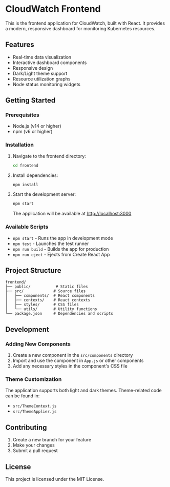 # CloudWatch Frontend

This is the frontend application for CloudWatch, built with React. It provides a modern, responsive dashboard for monitoring Kubernetes resources.

## Features

- Real-time data visualization
- Interactive dashboard components
- Responsive design
- Dark/Light theme support
- Resource utilization graphs
- Node status monitoring widgets

## Getting Started

### Prerequisites

- Node.js (v14 or higher)
- npm (v6 or higher)

### Installation

1. Navigate to the frontend directory:
   ```bash
   cd frontend
   ```

2. Install dependencies:
   ```bash
   npm install
   ```

3. Start the development server:
   ```bash
   npm start
   ```
   The application will be available at [http://localhost:3000](http://localhost:3000)

### Available Scripts

- `npm start` - Runs the app in development mode
- `npm test` - Launches the test runner
- `npm run build` - Builds the app for production
- `npm run eject` - Ejects from Create React App

## Project Structure

```
frontend/
├── public/           # Static files
├── src/             # Source files
│   ├── components/  # React components
│   ├── contexts/    # React contexts
│   ├── styles/      # CSS files
│   └── utils/       # Utility functions
└── package.json     # Dependencies and scripts
```

## Development

### Adding New Components

1. Create a new component in the `src/components` directory
2. Import and use the component in `App.js` or other components
3. Add any necessary styles in the component's CSS file

### Theme Customization

The application supports both light and dark themes. Theme-related code can be found in:
- `src/ThemeContext.js`
- `src/ThemeApplier.js`

## Contributing

1. Create a new branch for your feature
2. Make your changes
3. Submit a pull request

## License

This project is licensed under the MIT License.
